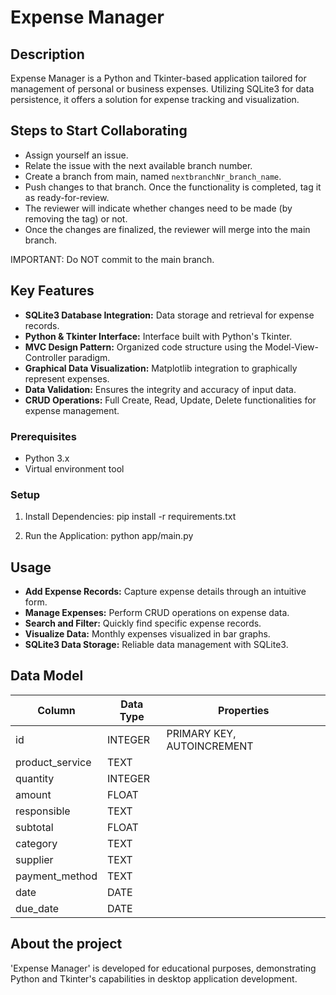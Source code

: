 # Expense Manager

## Description
Expense Manager is a Python and Tkinter-based application tailored for management of personal or business expenses. Utilizing SQLite3 for data persistence, it offers a solution for expense tracking and visualization.

## Steps to Start Collaborating
- Assign yourself an issue.
- Relate the issue with the next available branch number.
- Create a branch from main, named `nextbranchNr_branch_name`.
- Push changes to that branch. Once the functionality is completed, tag it as ready-for-review.
- The reviewer will indicate whether changes need to be made (by removing the tag) or not.
- Once the changes are finalized, the reviewer will merge into the main branch.

IMPORTANT: Do NOT commit to the main branch.

## Key Features
- **SQLite3 Database Integration:** Data storage and retrieval for expense records.
- **Python & Tkinter Interface:** Interface built with Python's Tkinter.
- **MVC Design Pattern:** Organized code structure using the Model-View-Controller paradigm.
- **Graphical Data Visualization:** Matplotlib integration to graphically represent expenses.
- **Data Validation:** Ensures the integrity and accuracy of input data.
- **CRUD Operations:** Full Create, Read, Update, Delete functionalities for expense management.

### Prerequisites
- Python 3.x
- Virtual environment tool

### Setup
1. Install Dependencies:
   pip install -r requirements.txt

2. Run the Application:
   python app/main.py

## Usage
- **Add Expense Records:** Capture expense details through an intuitive form.
- **Manage Expenses:** Perform CRUD operations on expense data.
- **Search and Filter:** Quickly find specific expense records.
- **Visualize Data:** Monthly expenses visualized in bar graphs.
- **SQLite3 Data Storage:** Reliable data management with SQLite3.

## Data Model

| Column            | Data Type | Properties                  |
|-------------------|-----------|-----------------------------|
| id                | INTEGER   | PRIMARY KEY, AUTOINCREMENT  |
| product_service   | TEXT      |                             |
| quantity          | INTEGER   |                             |
| amount            | FLOAT     |                             |
| responsible       | TEXT      |                             |
| subtotal          | FLOAT     |                             |
| category          | TEXT      |                             |
| supplier          | TEXT      |                             |
| payment_method    | TEXT      |                             |
| date              | DATE      |                             |
| due_date          | DATE      |                             |

## About the project
'Expense Manager' is developed for educational purposes, demonstrating Python and Tkinter's capabilities in desktop application development.
